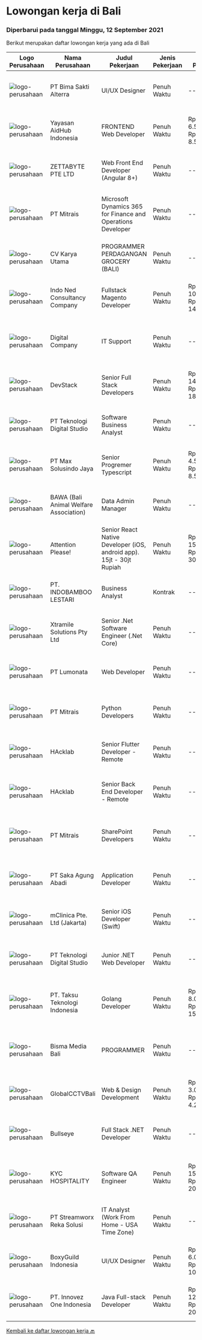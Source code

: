 
  # Lowongan kerja di Bali

  ### Diperbarui pada tanggal Minggu, 12 September 2021

  Berikut merupakan daftar lowongan kerja yang ada di Bali

  |Logo Perusahaan | Nama Perusahaan | Judul Pekerjaan | Jenis Pekerjaan | Gaji Pekerjaan | Lokasi | Deskripsi | Tanggal diunggah | Pranala |
  | -------------- | --------------- | --------------- | --------- | --------- | -------------- | ------- | ----------- | ----------- |
  |![logo-perusahaan](https://image-service-cdn.seek.com.au/3b449304b19b7a5909fe2d6166b69cb2e3dfc9ad/ee4dce1061f3f616224767ad58cb2fc751b8d2dc)|PT Bima Sakti Alterra|UI/UX Designer|Penuh Waktu|---|Denpasar|Job Description Implement recent studies and findings to establish the best overall design elements to include in UX design experiences  Create...|Sabtu, 11 September 2021|https://www.jobstreet.co.id/id/job/ui-ux-designer-3616070?token=0~a5014a46-688b-4bf9-b1c0-b8f67749198e&sectionRank=1&jobId=jobstreet-id-job-3616070|
|![logo-perusahaan](https://image-service-cdn.seek.com.au/9b692f209622949279e729a0faf85c537e22289b/ee4dce1061f3f616224767ad58cb2fc751b8d2dc)|Yayasan AidHub Indonesia|FRONTEND Web Developer|Penuh Waktu|Rp. 6.500.000-Rp. 8.500.000|Badung|Job DescriptionResponsibilities: This role will report to the IT Manager Candidate must be able to manage the complete software development process of...|Sabtu, 11 September 2021|https://www.jobstreet.co.id/id/job/frontend-web-developer-3610873?token=0~a5014a46-688b-4bf9-b1c0-b8f67749198e&sectionRank=2&jobId=jobstreet-id-job-3610873|
|![logo-perusahaan](https://image-service-cdn.seek.com.au/a9ad8fdd00d66418bb5e9ec41ddbc2318ccec822/ee4dce1061f3f616224767ad58cb2fc751b8d2dc)|ZETTABYTE PTE LTD|Web Front End Developer (Angular 8+)|Penuh Waktu|---|Badung|Company Introduction Zettabyte is a software development company that focuses on the education sector. We work together with our multicultural team...|Minggu, 12 September 2021|https://www.jobstreet.co.id/id/job/web-front-end-developer-angular-8-3616643?token=0~a5014a46-688b-4bf9-b1c0-b8f67749198e&sectionRank=3&jobId=jobstreet-id-job-3616643|
|![logo-perusahaan](https://image-service-cdn.seek.com.au/969b0c47f133a1e0155056a5d964c63953dd6304/ee4dce1061f3f616224767ad58cb2fc751b8d2dc)|PT Mitrais|Microsoft Dynamics 365 for Finance and Operations Developer|Penuh Waktu|---|Denpasar|Build your Career with Mitrais! We're looking for an experienced Microsoft Dynamics 365 for Finance and Operations Developer to be part of our...|Sabtu, 11 September 2021|https://www.jobstreet.co.id/id/job/microsoft-dynamics-365-for-finance-and-operations-developer-3610631?token=0~a5014a46-688b-4bf9-b1c0-b8f67749198e&sectionRank=4&jobId=jobstreet-id-job-3610631|
|![logo-perusahaan](https://image-service-cdn.seek.com.au/a2bc069f5a2ec002026b88e554b10a881d2cf7a4/ee4dce1061f3f616224767ad58cb2fc751b8d2dc)|CV Karya Utama|PROGRAMMER PERDAGANGAN GROCERY (BALI)|Penuh Waktu|---|Bali|PERSYARATAN: Mengerti Teknologi, dan mempunyai logika yang kuat Pendidikan minimal S1 berpengalaman, sabar &amp; teliti Mengerti bahasa pemrograman...|Sabtu, 11 September 2021|https://www.jobstreet.co.id/id/job/programmer-perdagangan-grocery-bali-3625814?token=0~a5014a46-688b-4bf9-b1c0-b8f67749198e&sectionRank=5&jobId=jobstreet-id-job-3625814|
|![logo-perusahaan](https://image-service-cdn.seek.com.au/0a642188b6f444564b4e7d0e61cdd79a37cdf0fa/ee4dce1061f3f616224767ad58cb2fc751b8d2dc)|Indo Ned Consultancy Company|Fullstack Magento Developer|Penuh Waktu|Rp. 10.000.000-Rp. 14.000.000|Bali|Note: This job is not at IndoNed. You will be working for a Dutch company called U Digital (U B.V.) in Indonesia. U Digital is responsible for the...|Jumat, 10 September 2021|https://www.jobstreet.co.id/id/job/fullstack-magento-developer-3625323?token=0~a5014a46-688b-4bf9-b1c0-b8f67749198e&sectionRank=6&jobId=jobstreet-id-job-3625323|
|![logo-perusahaan](https://image-service-cdn.seek.com.au/bcf501a8c9a7fa6996758ec5e755248441746f7b/ee4dce1061f3f616224767ad58cb2fc751b8d2dc)|Digital Company|IT Support|Penuh Waktu|---|Denpasar|Job Responsibilities:·       Installation and maintain configuration, troubleshooting, securing·       Manage and maintain web servers (1 dedicated, 1...|Jumat, 10 September 2021|https://www.jobstreet.co.id/id/job/it-support-3624605?token=0~a5014a46-688b-4bf9-b1c0-b8f67749198e&sectionRank=7&jobId=jobstreet-id-job-3624605|
|![logo-perusahaan](https://image-service-cdn.seek.com.au/074f2081cc42a722643e36313941760f758e7c3b/ee4dce1061f3f616224767ad58cb2fc751b8d2dc)|DevStack|Senior Full Stack Developers|Penuh Waktu|Rp. 14.000.000-Rp. 18.000.000|Bali|We are looking for exceptional and experienced Senior Full Stack Developers to join our team in Bandung or Bali!  General requirement At least...|Jumat, 10 September 2021|https://www.jobstreet.co.id/id/job/senior-full-stack-developers-3624593?token=0~a5014a46-688b-4bf9-b1c0-b8f67749198e&sectionRank=8&jobId=jobstreet-id-job-3624593|
|![logo-perusahaan](https://image-service-cdn.seek.com.au/2c8f060e5cc9c764aa1c8c5e93e0ea44df35bf63/ee4dce1061f3f616224767ad58cb2fc751b8d2dc)|PT Teknologi Digital Studio|Software Business Analyst|Penuh Waktu|---|Denpasar|Perform requirements gathering with various stakeholders and translate the requirements into technical specifications. Analyze and decompose complex...|Jumat, 10 September 2021|https://www.jobstreet.co.id/id/job/software-business-analyst-3614326?token=0~a5014a46-688b-4bf9-b1c0-b8f67749198e&sectionRank=9&jobId=jobstreet-id-job-3614326|
|![logo-perusahaan](https://image-service-cdn.seek.com.au/d528f747d71b6f25f37f0562919e21c80001cd02/ee4dce1061f3f616224767ad58cb2fc751b8d2dc)|PT Max Solusindo Jaya|Senior Progremer Typescript|Penuh Waktu|Rp. 4.500.000-Rp. 8.500.000|Bali|We are looking for a Node.js Developer to build and maintain functional web pages and applications To be successful in this role, you should have...|Jumat, 10 September 2021|https://www.jobstreet.co.id/id/job/senior-progremer-typescript-3614370?token=0~a5014a46-688b-4bf9-b1c0-b8f67749198e&sectionRank=10&jobId=jobstreet-id-job-3614370|
|![logo-perusahaan](https://image-service-cdn.seek.com.au/55c72ce795e87e193abe956590af80e7f1160cdd/ee4dce1061f3f616224767ad58cb2fc751b8d2dc)|BAWA (Bali Animal Welfare Association)|Data Admin Manager|Penuh Waktu|---|Bali|JOB DESCRIPTION·     Work independently and efficiently to manage, update, and maintain the company’s data and mailing list·     Ensure quality of...|Jumat, 10 September 2021|https://www.jobstreet.co.id/id/job/data-admin-manager-3625557?token=0~a5014a46-688b-4bf9-b1c0-b8f67749198e&sectionRank=11&jobId=jobstreet-id-job-3625557|
|![logo-perusahaan](https://image-service-cdn.seek.com.au/978cfd1b2ac8a8b1bac0aa11650bb3f2383c8744/ee4dce1061f3f616224767ad58cb2fc751b8d2dc)|Attention Please!|Senior React Native Developer (iOS, android app). 15jt - 30jt Rupiah|Penuh Waktu|Rp. 15.000.000-Rp. 30.000.000|Jakarta Raya|We are looking 1 senior, extremely professional react native developer (iOS, Android app). we can pay 15,000,000 - 25,000,000 IDR / month. Home Office...|Kamis, 09 September 2021|https://www.jobstreet.co.id/id/job/senior-react-native-developer-ios-android-app-15jt-30jt-rupiah-3623443?token=0~a5014a46-688b-4bf9-b1c0-b8f67749198e&sectionRank=12&jobId=jobstreet-id-job-3623443|
|![logo-perusahaan](https://image-service-cdn.seek.com.au/16ca15057c32408cd452cc83f4be6702ee1b3205/ee4dce1061f3f616224767ad58cb2fc751b8d2dc)|PT. INDOBAMBOO LESTARI|Business Analyst|Kontrak|---|Gianyar|Developed business model(s) that are viable for people public partnership investments Evaluating business processes, anticipating requirements,...|Kamis, 09 September 2021|https://www.jobstreet.co.id/id/job/business-analyst-3613944?token=0~a5014a46-688b-4bf9-b1c0-b8f67749198e&sectionRank=13&jobId=jobstreet-id-job-3613944|
|![logo-perusahaan](https://image-service-cdn.seek.com.au/886dbb766c5bd832cea6f1bb5b5374b094ca8917/ee4dce1061f3f616224767ad58cb2fc751b8d2dc)|Xtramile Solutions Pty Ltd|Senior .Net Software Engineer (.Net Core)|Penuh Waktu|---|Bali|Innovative job opportunity offering a high salary package, attractive bonus remuneration and full remote working arrangement.This role will help...|Kamis, 09 September 2021|https://www.jobstreet.co.id/id/job/senior-net-software-engineer-net-core-3613136?token=0~a5014a46-688b-4bf9-b1c0-b8f67749198e&sectionRank=14&jobId=jobstreet-id-job-3613136|
|![logo-perusahaan](https://image-service-cdn.seek.com.au/3de98e9c9215f2393d4c138e6c0f5f1400933fcb/ee4dce1061f3f616224767ad58cb2fc751b8d2dc)|PT Lumonata|Web Developer|Penuh Waktu|---|Badung|Lumonata are an independent design and development studio based in Bali that provides services in the field of website design, website...|Rabu, 08 September 2021|https://www.jobstreet.co.id/id/job/web-developer-3622830?token=0~a5014a46-688b-4bf9-b1c0-b8f67749198e&sectionRank=15&jobId=jobstreet-id-job-3622830|
|![logo-perusahaan](https://image-service-cdn.seek.com.au/969b0c47f133a1e0155056a5d964c63953dd6304/ee4dce1061f3f616224767ad58cb2fc751b8d2dc)|PT Mitrais|Python Developers|Penuh Waktu|---|Bali|Build your Career with Mitrais !  We're looking for experienced Python Developers to be part of our team. What will you be doing?  Liasing with...|Rabu, 08 September 2021|https://www.jobstreet.co.id/id/job/python-developers-3606917?token=0~a5014a46-688b-4bf9-b1c0-b8f67749198e&sectionRank=16&jobId=jobstreet-id-job-3606917|
|![logo-perusahaan](https://image-service-cdn.seek.com.au/3bec079191df606cb874c830a3b6065cdd9a0c7f/ee4dce1061f3f616224767ad58cb2fc751b8d2dc)|HAcklab|Senior Flutter Developer - Remote|Penuh Waktu|---|Jakarta Raya|On behalf of our clients, a Tech Company focusing on building scalable digital solutions to stimulate growth through technology. We are looking for...|Rabu, 08 September 2021|https://www.jobstreet.co.id/id/job/senior-flutter-developer-remote-3622336?token=0~a5014a46-688b-4bf9-b1c0-b8f67749198e&sectionRank=17&jobId=jobstreet-id-job-3622336|
|![logo-perusahaan](https://image-service-cdn.seek.com.au/3bec079191df606cb874c830a3b6065cdd9a0c7f/ee4dce1061f3f616224767ad58cb2fc751b8d2dc)|HAcklab|Senior Back End Developer - Remote|Penuh Waktu|---|Jakarta Raya|On behalf of our client, a Tech Company focusing on building scalable digital solutions to stimulate growth through technology. We are looking for...|Rabu, 08 September 2021|https://www.jobstreet.co.id/id/job/senior-back-end-developer-remote-3622294?token=0~a5014a46-688b-4bf9-b1c0-b8f67749198e&sectionRank=18&jobId=jobstreet-id-job-3622294|
|![logo-perusahaan](https://image-service-cdn.seek.com.au/969b0c47f133a1e0155056a5d964c63953dd6304/ee4dce1061f3f616224767ad58cb2fc751b8d2dc)|PT Mitrais|SharePoint Developers|Penuh Waktu|---|Denpasar|Build your Career with Mitrais ! We're looking for experienced SharePoint Developers to be part of our team  What will you be doing? Develop REST APIs...|Rabu, 08 September 2021|https://www.jobstreet.co.id/id/job/sharepoint-developers-3606460?token=0~a5014a46-688b-4bf9-b1c0-b8f67749198e&sectionRank=19&jobId=jobstreet-id-job-3606460|
|![logo-perusahaan](https://image-service-cdn.seek.com.au/b431eba4ca69990a517098dc7727c73e2517bdd4/ee4dce1061f3f616224767ad58cb2fc751b8d2dc)|PT Saka Agung Abadi|Application Developer|Penuh Waktu|---|Denpasar|Membuat sebuah aplikasi/fitur yang sesuai dengan alur proses bisnis perusahaan dan arahan yang diberikan oleh Application Developer Supervisor/IT...|Selasa, 07 September 2021|https://www.jobstreet.co.id/id/job/application-developer-3620839?token=0~a5014a46-688b-4bf9-b1c0-b8f67749198e&sectionRank=20&jobId=jobstreet-id-job-3620839|
|![logo-perusahaan](https://image-service-cdn.seek.com.au/7665bb5bd589f085f653b36d2f3cbccaf93e5953/ee4dce1061f3f616224767ad58cb2fc751b8d2dc)|mClinica Pte. Ltd (Jakarta)|Senior iOS Developer (Swift)|Penuh Waktu|---|Bali|mClinica is hiring for a Senior iOS Developer to serve our clients in Southeast Asia and support our growth regionally and globally. We are looking...|Selasa, 07 September 2021|https://www.jobstreet.co.id/id/job/senior-ios-developer-swift-3612850?token=0~a5014a46-688b-4bf9-b1c0-b8f67749198e&sectionRank=21&jobId=jobstreet-id-job-3612850|
|![logo-perusahaan](https://image-service-cdn.seek.com.au/2c8f060e5cc9c764aa1c8c5e93e0ea44df35bf63/ee4dce1061f3f616224767ad58cb2fc751b8d2dc)|PT Teknologi Digital Studio|Junior .NET Web Developer|Penuh Waktu|---|Denpasar|Roles and Responsibilities You will be working in a SCRUM team consisting of multiple roles such as PO, Developers, QA, and BA to develop cutting edge...|Selasa, 07 September 2021|https://www.jobstreet.co.id/id/job/junior-net-web-developer-3621090?token=0~a5014a46-688b-4bf9-b1c0-b8f67749198e&sectionRank=22&jobId=jobstreet-id-job-3621090|
|![logo-perusahaan](https://image-service-cdn.seek.com.au/cdad7eadbef6a47d2c5b4d08a7c1b9886e8f7f8f/ee4dce1061f3f616224767ad58cb2fc751b8d2dc)|PT. Taksu Teknologi Indonesia|Golang Developer|Penuh Waktu|Rp. 8.000.000-Rp. 15.000.000|Tangerang|Let’s Build Your Future with Us! Taksu Teknologi is a software development company with presence in Singapore and Indonesia (Bali and Tangerang). We...|Minggu, 05 September 2021|https://www.jobstreet.co.id/id/job/golang-developer-3605555?token=0~a5014a46-688b-4bf9-b1c0-b8f67749198e&sectionRank=23&jobId=jobstreet-id-job-3605555|
|![logo-perusahaan](https://us.123rf.com/450wm/pavelstasevich/pavelstasevich1811/pavelstasevich181101027/112815900-stock-vector-no-image-available-icon-flat-vector.jpg?ver=6)|Bisma Media Bali|PROGRAMMER|Penuh Waktu|---|Badung|WE'RE HIRINGPROGRAMMERRequirement : Usia Maksimal 30 Tahun Pendidikan Minimal D3 (yang sedang kuliah dipersilakan) Bisa Membuat Website Paham...|Rabu, 08 September 2021|https://www.jobstreet.co.id/id/job/programmer-3622297?token=0~a5014a46-688b-4bf9-b1c0-b8f67749198e&sectionRank=24&jobId=jobstreet-id-job-3622297|
|![logo-perusahaan](https://image-service-cdn.seek.com.au/ad6b76ed4061fd1c6057b554ff158c654b44fdc3/ee4dce1061f3f616224767ad58cb2fc751b8d2dc)|GlobalCCTVBali|Web & Design Development|Penuh Waktu|Rp. 3.000.000-Rp. 4.200.000|Bali|Requirements1.       Pendidikan minimal S12.       Jurusan IT lebih diutamakan3.       Usia minimal 24 tahun4.       Memiliki pengalaman di bidang Web...|Sabtu, 04 September 2021|https://www.jobstreet.co.id/id/job/web-design-development-3604314?token=0~a5014a46-688b-4bf9-b1c0-b8f67749198e&sectionRank=25&jobId=jobstreet-id-job-3604314|
|![logo-perusahaan](https://image-service-cdn.seek.com.au/bbf2137c41f12d6e9394eaecc245409d87abbbf0/ee4dce1061f3f616224767ad58cb2fc751b8d2dc)|Bullseye|Full Stack .NET Developer|Penuh Waktu|---|Bali|The support &amp; site reliability engineer (SSRE) – the position was established to support the software development and improvement of our platform...|Kamis, 02 September 2021|https://www.jobstreet.co.id/id/job/full-stack-net-developer-3602408?token=0~a5014a46-688b-4bf9-b1c0-b8f67749198e&sectionRank=26&jobId=jobstreet-id-job-3602408|
|![logo-perusahaan](https://us.123rf.com/450wm/pavelstasevich/pavelstasevich1811/pavelstasevich181101027/112815900-stock-vector-no-image-available-icon-flat-vector.jpg?ver=6)|KYC HOSPITALITY|Software QA Engineer|Penuh Waktu|Rp. 15.000.000-Rp. 20.000.000|Bali|MINIMUM 5 YEARS QA EXPERIENCEKYC is the global technology ecosystem for Hotels, focused on revolutionizing the archaic workflow that has plagued the...|Kamis, 02 September 2021|https://www.jobstreet.co.id/id/job/software-qa-engineer-4649415/origin/my?token=0~a5014a46-688b-4bf9-b1c0-b8f67749198e&sectionRank=27&jobId=jobstreet-my-job-4649415|
|![logo-perusahaan](https://image-service-cdn.seek.com.au/cd7e06fc22850c741eb8275c78b78d2cd1ec15f8/ee4dce1061f3f616224767ad58cb2fc751b8d2dc)|PT Streamworx Reka Solusi|IT Analyst (Work From Home - USA Time Zone)|Penuh Waktu|---|Jakarta Raya|Responsibilities: Troubleshoot and improve existing processes: This can include processes that are written in JavaScript, or REST/SOAP Processes....|Jumat, 03 September 2021|https://www.jobstreet.co.id/id/job/it-analyst-work-from-home-usa-time-zone-3617936?token=0~a5014a46-688b-4bf9-b1c0-b8f67749198e&sectionRank=28&jobId=jobstreet-id-job-3617936|
|![logo-perusahaan](https://image-service-cdn.seek.com.au/dd357e7878da6a5e557b4740993ec389a511fb3f/ee4dce1061f3f616224767ad58cb2fc751b8d2dc)|BoxyGuild Indonesia|UI/UX Designer|Penuh Waktu|Rp. 6.000.000-Rp. 10.000.000|Badung|Job Description: Translating requirements into style guides, design systems, design patterns, and attractive user interfaces Designing UI elements...|Selasa, 07 September 2021|https://www.jobstreet.co.id/id/job/ui-ux-designer-3620536?token=0~a5014a46-688b-4bf9-b1c0-b8f67749198e&sectionRank=29&jobId=jobstreet-id-job-3620536|
|![logo-perusahaan](https://image-service-cdn.seek.com.au/b298687ae02f9798573838624580ad51c34fe2f1/ee4dce1061f3f616224767ad58cb2fc751b8d2dc)|PT. Innovez One Indonesia|Java Full-stack Developer|Penuh Waktu|Rp. 12.000.000-Rp. 20.000.000|Jakarta Raya|We are looking for a dynamic and talented Java Full Stack Developer with strong OOAD background to join our global team. You will work in a SCRUM team...|Rabu, 01 September 2021|https://www.jobstreet.co.id/id/job/java-full-stack-developer-3602285?token=0~a5014a46-688b-4bf9-b1c0-b8f67749198e&sectionRank=30&jobId=jobstreet-id-job-3602285|


  [Kembali ke daftar lowongan kerja 🔙](../README.md#daftar-lowongan-kerja)
  